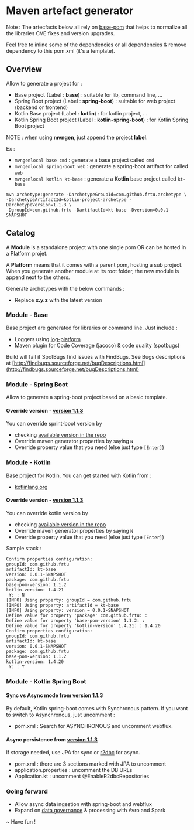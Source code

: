 # Maven artefact generator

Note : The artecfacts below all rely on [base-pom](https://search.maven.org/artifact/com.github.frtu.archetype/base-pom/1.1.0/pom) that helps to normalize all the libraries CVE fixes and version upgrades.

Feel free to inline some of the dependencies or all dependencies & remove dependency to this pom.xml (it's a template).

## Overview

Allow to generate a project for :

- Base project (Label : **base**) : suitable for lib, command line, ...
- Spring Boot project (Label : **spring-boot**) : suitable for web project (backend or frontend)
- Kotlin Base project (Label : **kotlin**) : for kotlin project, ...
- Kotlin Spring Boot project (Label : **kotlin-spring-boot**) : for Kotlin Spring Boot project

NOTE : when using **mvngen**, just append the project **label**.

Ex : 

* ```mvngenlocal base cmd``` : generate a base project called ```cmd``` 
* ```mvngenlocal spring-boot web``` : generate a spring-boot artifact for called ```web```
* ```mvngenlocal kotlin kt-base``` : generate a **Kotlin** base project called ```kt-base``` 

```
mvn archetype:generate -DarchetypeGroupId=com.github.frtu.archetype \
-DarchetypeArtifactId=kotlin-project-archetype -DarchetypeVersion=1.1.3 \
-DgroupId=com.github.frtu -DartifactId=kt-base -Dversion=0.0.1-SNAPSHOT
```

## Catalog

A **Module** is a standalone project with one single pom OR can be hosted in a Platform projet.

A **Platform** means that it comes with a parent pom, hosting a sub project. When you generate another module at its root folder, the new module is append next to the others.

Generate archetypes with the below commands :

- Replace **x.y.z** with the latest version

### Module - Base

Base project are generated for libraries or command line. Just include :

* Loggers using [log-platform](https://github.com/frtu/log-platform)
* Maven plugin for Code Coverage (jacoco) & code quality (spotbugs)

Build will fail if SpotBugs find issues with FindBugs. See Bugs descriptions at
[http://findbugs.sourceforge.net/bugDescriptions.html](http://findbugs.sourceforge.net/bugDescriptions.html)

### Module - Spring Boot

Allow to generate a spring-boot project based on a basic template. 


#### Override version - [version 1.1.3](https://github.com/frtu/archetypes/releases/tag/v1.1.3)

You can override sprint-boot version by 

* checking [available version in the repo](https://search.maven.org/artifact/org.springframework.boot/spring-boot-starter-parent)
* Override maven generator properties by saying ```N```
* Override property value that you need (else just type ```[Enter]```)

### Module - Kotlin

Base project for Kotlin. You can get started with Kotlin from :

* [kotlinlang.org](https://kotlinlang.org/docs/tutorials/getting-started.html)

#### Override version - [version 1.1.3](https://github.com/frtu/archetypes/releases/tag/v1.1.3)

You can override kotlin version by 

* checking [available version in the repo](https://search.maven.org/artifact/org.jetbrains.kotlin/kotlin-stdlib)
* Override maven generator properties by saying ```N```
* Override property value that you need (else just type ```[Enter]```)

Sample stack :

```
Confirm properties configuration:
groupId: com.github.frtu
artifactId: kt-base
version: 0.0.1-SNAPSHOT
package: com.github.frtu
base-pom-version: 1.1.2
kotlin-version: 1.4.21
 Y: : N
[INFO] Using property: groupId = com.github.frtu
[INFO] Using property: artifactId = kt-base
[INFO] Using property: version = 0.0.1-SNAPSHOT
Define value for property 'package' com.github.frtu: :
Define value for property 'base-pom-version' 1.1.2: :
Define value for property 'kotlin-version' 1.4.21: : 1.4.20
Confirm properties configuration:
groupId: com.github.frtu
artifactId: kt-base
version: 0.0.1-SNAPSHOT
package: com.github.frtu
base-pom-version: 1.1.2
kotlin-version: 1.4.20
 Y: : Y
```

### Module - Kotlin Spring Boot

#### Sync vs Async mode from [version 1.1.3](https://github.com/frtu/archetypes/releases/tag/v1.1.3)

By default, Kotlin spring-boot comes with Synchronous pattern. If you want to switch to Asynchronous, just uncomment :

* pom.xml : Search for ASYNCHRONOUS and uncomment webflux.

#### Async persistence from [version 1.1.3](https://github.com/frtu/archetypes/releases/tag/v1.1.3)

If storage needed, use JPA for sync or [r2dbc](https://r2dbc.io/)
for async.

* pom.xml : there are 3 sections marked with JPA to uncomment
* application.properties : uncomment the DB URLs
* Application.kt : uncomment @EnableR2dbcRepositories

### Going forward

* Allow async data ingestion with spring-boot and webflux
* Expand on [data governance](https://github.com/frtu/governance-toolbox) & processing with Avro and Spark

~ Have fun !

